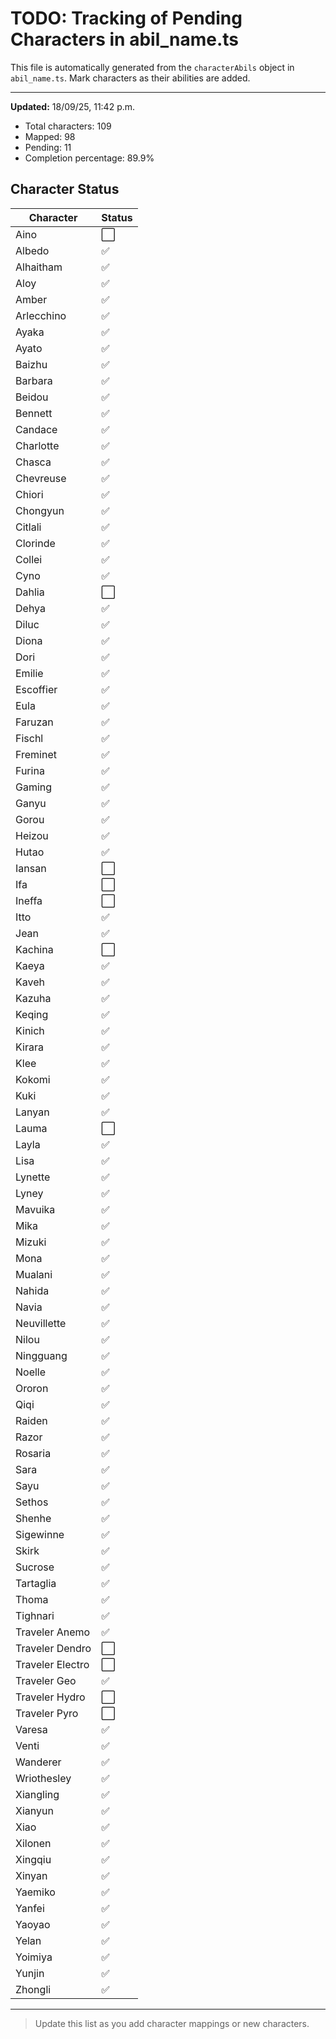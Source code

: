 # TODO: Tracking of Pending Characters in abil_name.ts

This file is automatically generated from the `characterAbils` object in `abil_name.ts`.
Mark characters as their abilities are added.

---

**Updated:** 18/09/25, 11:42 p.m.

- Total characters: 109
- Mapped: 98
- Pending: 11
- Completion percentage: 89.9%

## Character Status

| Character | Status |
|-----------|--------|
| Aino | ⬜ |
| Albedo | ✅ |
| Alhaitham | ✅ |
| Aloy | ✅ |
| Amber | ✅ |
| Arlecchino | ✅ |
| Ayaka | ✅ |
| Ayato | ✅ |
| Baizhu | ✅ |
| Barbara | ✅ |
| Beidou | ✅ |
| Bennett | ✅ |
| Candace | ✅ |
| Charlotte | ✅ |
| Chasca | ✅ |
| Chevreuse | ✅ |
| Chiori | ✅ |
| Chongyun | ✅ |
| Citlali | ✅ |
| Clorinde | ✅ |
| Collei | ✅ |
| Cyno | ✅ |
| Dahlia | ⬜ |
| Dehya | ✅ |
| Diluc | ✅ |
| Diona | ✅ |
| Dori | ✅ |
| Emilie | ✅ |
| Escoffier | ✅ |
| Eula | ✅ |
| Faruzan | ✅ |
| Fischl | ✅ |
| Freminet | ✅ |
| Furina | ✅ |
| Gaming | ✅ |
| Ganyu | ✅ |
| Gorou | ✅ |
| Heizou | ✅ |
| Hutao | ✅ |
| Iansan | ⬜ |
| Ifa | ⬜ |
| Ineffa | ⬜ |
| Itto | ✅ |
| Jean | ✅ |
| Kachina | ⬜ |
| Kaeya | ✅ |
| Kaveh | ✅ |
| Kazuha | ✅ |
| Keqing | ✅ |
| Kinich | ✅ |
| Kirara | ✅ |
| Klee | ✅ |
| Kokomi | ✅ |
| Kuki | ✅ |
| Lanyan | ✅ |
| Lauma | ⬜ |
| Layla | ✅ |
| Lisa | ✅ |
| Lynette | ✅ |
| Lyney | ✅ |
| Mavuika | ✅ |
| Mika | ✅ |
| Mizuki | ✅ |
| Mona | ✅ |
| Mualani | ✅ |
| Nahida | ✅ |
| Navia | ✅ |
| Neuvillette | ✅ |
| Nilou | ✅ |
| Ningguang | ✅ |
| Noelle | ✅ |
| Ororon | ✅ |
| Qiqi | ✅ |
| Raiden | ✅ |
| Razor | ✅ |
| Rosaria | ✅ |
| Sara | ✅ |
| Sayu | ✅ |
| Sethos | ✅ |
| Shenhe | ✅ |
| Sigewinne | ✅ |
| Skirk | ✅ |
| Sucrose | ✅ |
| Tartaglia | ✅ |
| Thoma | ✅ |
| Tighnari | ✅ |
| Traveler Anemo | ✅ |
| Traveler Dendro | ⬜ |
| Traveler Electro | ⬜ |
| Traveler Geo | ✅ |
| Traveler Hydro | ⬜ |
| Traveler Pyro | ⬜ |
| Varesa | ✅ |
| Venti | ✅ |
| Wanderer | ✅ |
| Wriothesley | ✅ |
| Xiangling | ✅ |
| Xianyun | ✅ |
| Xiao | ✅ |
| Xilonen | ✅ |
| Xingqiu | ✅ |
| Xinyan | ✅ |
| Yaemiko | ✅ |
| Yanfei | ✅ |
| Yaoyao | ✅ |
| Yelan | ✅ |
| Yoimiya | ✅ |
| Yunjin | ✅ |
| Zhongli | ✅ |
---

> Update this list as you add character mappings or new characters.
